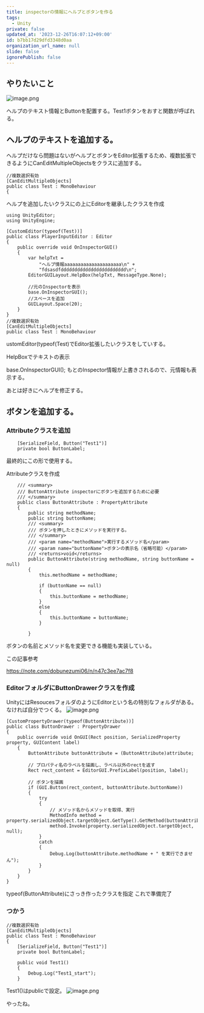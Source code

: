 ```yaml
---
title: inspectorの情報にヘルプとボタンを作る
tags:
  - Unity
private: false
updated_at: '2023-12-26T16:07:12+09:00'
id: b7bb17d29dfd3348d0aa
organization_url_name: null
slide: false
ignorePublish: false
---
```

## やりたいこと
![image.png](https://qiita-image-store.s3.ap-northeast-1.amazonaws.com/0/2294598/ff463d03-e208-f51e-a8b6-b32212de30c6.png)

ヘルプのテキスト情報とButtonを配置する。Test1ボタンをおすと関数が呼ばれる。

## ヘルプのテキストを追加する。

ヘルプだけなら問題はないがヘルプとボタンをEditor拡張するため、複数拡張できるようにCanEditMultipleObjectsをクラスに追加する。

```
//複数選択有効
[CanEditMultipleObjects]
public class Test : MonoBehaviour
{
```

ヘルプを追加したいクラスにの上にEditorを継承したクラスを作成
```
using UnityEditor;
using UnityEngine;

[CustomEditor(typeof(Test))]
public class PlayerInputEditor : Editor
{
    public override void OnInspectorGUI()
    {
        var helpTxt = 
            "ヘルプ情報aaaaaaaaaaaaaaaaaaaaa\n" +
            "fdsasdfdddddddddddddddddddddddd\n";
        EditorGUILayout.HelpBox(helpTxt, MessageType.None);

        //元のInspectorを表示
        base.OnInspectorGUI();
        //スペースを追加
        GUILayout.Space(20);
    }
}
//複数選択有効
[CanEditMultipleObjects]
public class Test : MonoBehaviour
```
ustomEditor(typeof(Test)でEditor拡張したいクラスをしていする。

HelpBoxでテキストの表示

base.OnInspectorGUI();
もとのInspector情報が上書きされるので、元情報も表示する。

あとは好きにヘルプを修正する。

## ボタンを追加する。
### Attributeクラスを追加
```
    [SerializeField, Button("Test1")]
    private bool ButtonLabel;
```
最終的にこの形で使用する。

Attributeクラスを作成

```
    /// <summary>
    /// ButtonAttribute inspectorにボタンを追加するために必要
    /// </summary>
    public class ButtonAttribute : PropertyAttribute
    {
        public string methodName;
        public string buttonName;
        /// <summary>
        /// ボタンを押したときにメソッドを実行する。
        /// </summary>
        /// <param name="methodName">実行するメソッド名</param>
        /// <param name="buttonName">ボタンの表示名（省略可能）</param>
        /// <returns>void</returns>
        public ButtonAttribute(string methodName, string buttonName = null)
        {
            this.methodName = methodName;

            if (buttonName == null)
            {
                this.buttonName = methodName;
            }
            else
            {
                this.buttonName = buttonName;
            }

        }
```

ボタンの名前とメソッド名を変更できる機能も実装している。


この記事参考

https://note.com/dobunezumi06/n/n47c3ee7ac7f8

### EditorフォルダにButtonDrawerクラスを作成

UnityにはResoucesフォルダのようにEditorという名の特別なフォルダがある。
なければ自分でつくる。
![image.png](https://qiita-image-store.s3.ap-northeast-1.amazonaws.com/0/2294598/e2f74ff8-0e03-0d20-a83b-941251ec014e.png)

```
[CustomPropertyDrawer(typeof(ButtonAttribute))]
public class ButtonDrawer : PropertyDrawer
{
    public override void OnGUI(Rect position, SerializedProperty property, GUIContent label)
    {
        ButtonAttribute buttonAttribute = (ButtonAttribute)attribute;

        // プロパティ名のラベルを描画し、ラベル以外のrectを返す
        Rect rect_content = EditorGUI.PrefixLabel(position, label);

        // ボタンを描画
        if (GUI.Button(rect_content, buttonAttribute.buttonName))
        {
            try
            {
                // メソッド名からメソッドを取得、実行
                MethodInfo method = property.serializedObject.targetObject.GetType().GetMethod(buttonAttribute.methodName);
                method.Invoke(property.serializedObject.targetObject, null);
            }
            catch
            {
                Debug.Log(buttonAttribute.methodName + " を実行できません");
            }
        }
    }
}
```
typeof(ButtonAttribute)にさっき作ったクラスを指定
これで準備完了

### つかう
```
//複数選択有効
[CanEditMultipleObjects]
public class Test : MonoBehaviour
{
    [SerializeField, Button("Test1")]
    private bool ButtonLabel;

    public void Test1()
    {
        Debug.Log("Test1_start");
    }
```
Test1()はpublicで設定。
![image.png](https://qiita-image-store.s3.ap-northeast-1.amazonaws.com/0/2294598/d3dac3fe-f4cd-8fca-2287-938e5f9e0732.png)

やったね。
